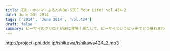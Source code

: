 ```yaml
---
title: 石川・ホンマ・ぶるんのBe-SIDE Your Life! vol.424-2
date: June 26, 2014
tags: ['2014', 'June 2014', 'vol.424']
draft: false
summary: ビーサイのクリロナが遂に登場！果たして、ビーサイというピッチでどう暴れまわってくれるのか！？しかしまぁ、ひどい言われようです・・・ＮＡＭＡＥ
---
```


http://project-phi.ddo.jp/ishikawa/ishikawa424_2.mp3